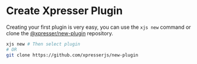 # Create Xpresser Plugin
Creating your first plugin is very easy, you can use the `xjs new` command or clone the [@xpresser/new-plugin](https://github.com/xpresserjs/new-plugin) repository.

```sh
xjs new # Then select plugin
# OR 
git clone https://github.com/xpresserjs/new-plugin
```
